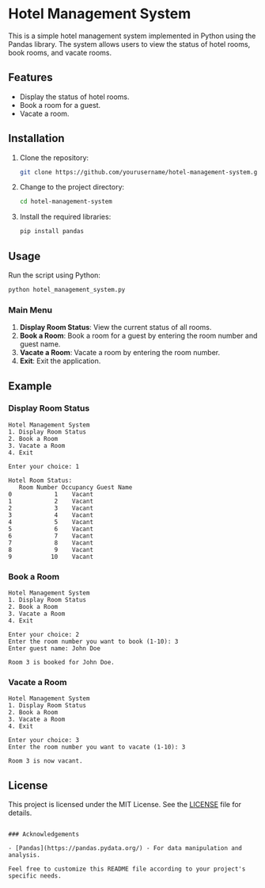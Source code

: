 # Hotel Management System

This is a simple hotel management system implemented in Python using the Pandas library. 
The system allows users to view the status of hotel rooms, book rooms, and vacate rooms.

## Features

- Display the status of hotel rooms.
- Book a room for a guest.
- Vacate a room.

## Installation

1. Clone the repository:
    ```bash
    git clone https://github.com/yourusername/hotel-management-system.git
    ```
2. Change to the project directory:
    ```bash
    cd hotel-management-system
    ```
3. Install the required libraries:
    ```bash
    pip install pandas
    ```

## Usage

Run the script using Python:

```bash
python hotel_management_system.py
```

### Main Menu

1. **Display Room Status**: View the current status of all rooms.
2. **Book a Room**: Book a room for a guest by entering the room number and guest name.
3. **Vacate a Room**: Vacate a room by entering the room number.
4. **Exit**: Exit the application.

## Example

### Display Room Status

```
Hotel Management System
1. Display Room Status
2. Book a Room
3. Vacate a Room
4. Exit

Enter your choice: 1

Hotel Room Status:
   Room Number Occupancy Guest Name
0            1    Vacant            
1            2    Vacant            
2            3    Vacant            
3            4    Vacant            
4            5    Vacant            
5            6    Vacant            
6            7    Vacant            
7            8    Vacant            
8            9    Vacant            
9           10    Vacant
```

### Book a Room

```
Hotel Management System
1. Display Room Status
2. Book a Room
3. Vacate a Room
4. Exit

Enter your choice: 2
Enter the room number you want to book (1-10): 3
Enter guest name: John Doe

Room 3 is booked for John Doe.
```

### Vacate a Room

```
Hotel Management System
1. Display Room Status
2. Book a Room
3. Vacate a Room
4. Exit

Enter your choice: 3
Enter the room number you want to vacate (1-10): 3

Room 3 is now vacant.
```

## License

This project is licensed under the MIT License. See the [LICENSE](LICENSE) file for details.
```

### Acknowledgements

- [Pandas](https://pandas.pydata.org/) - For data manipulation and analysis.

Feel free to customize this README file according to your project's specific needs.
```
